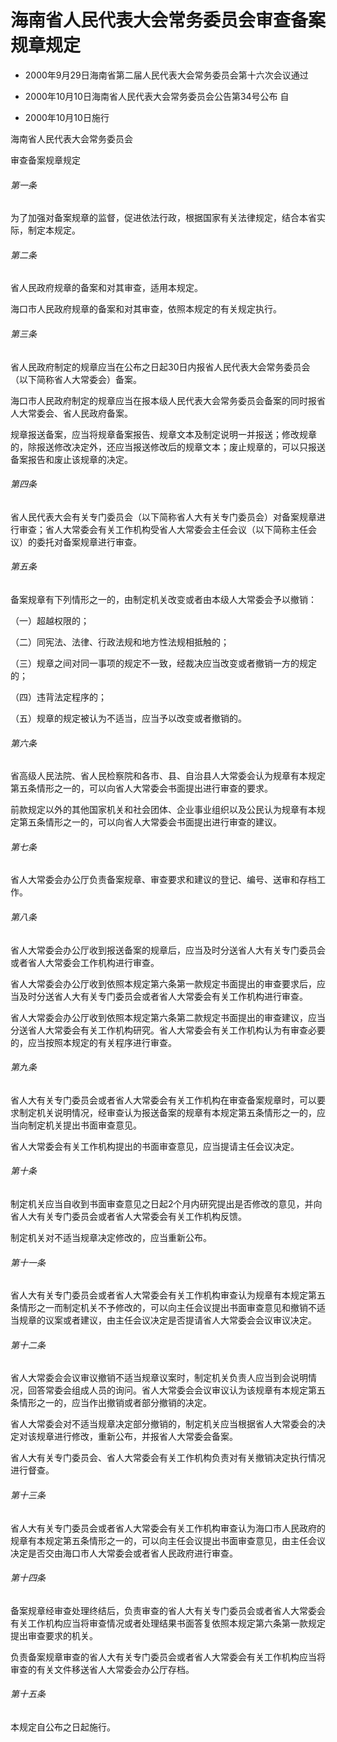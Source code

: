 # 海南省人民代表大会常务委员会审查备案规章规定

- 2000年9月29日海南省第二届人民代表大会常务委员会第十六次会议通过

- 2000年10月10日海南省人民代表大会常务委员会公告第34号公布 自

- 2000年10月10日施行

<!-- INFO END -->

海南省人民代表大会常务委员会

审查备案规章规定

###### 第一条

为了加强对备案规章的监督，促进依法行政，根据国家有关法律规定，结合本省实际，制定本规定。

###### 第二条

省人民政府规章的备案和对其审查，适用本规定。

海口市人民政府规章的备案和对其审查，依照本规定的有关规定执行。

###### 第三条

省人民政府制定的规章应当在公布之日起30日内报省人民代表大会常务委员会（以下简称省人大常委会）备案。

海口市人民政府制定的规章应当在报本级人民代表大会常务委员会备案的同时报省人大常委会、省人民政府备案。

规章报送备案，应当将规章备案报告、规章文本及制定说明一并报送；修改规章的，除报送修改决定外，还应当报送修改后的规章文本；废止规章的，可以只报送备案报告和废止该规章的决定。

###### 第四条

省人民代表大会有关专门委员会（以下简称省人大有关专门委员会）对备案规章进行审查；省人大常委会有关工作机构受省人大常委会主任会议（以下简称主任会议）的委托对备案规章进行审查。

###### 第五条

备案规章有下列情形之一的，由制定机关改变或者由本级人大常委会予以撤销：

（一）超越权限的；

（二）同宪法、法律、行政法规和地方性法规相抵触的；

（三）规章之间对同一事项的规定不一致，经裁决应当改变或者撤销一方的规定的；

（四）违背法定程序的；

（五）规章的规定被认为不适当，应当予以改变或者撤销的。

###### 第六条

省高级人民法院、省人民检察院和各市、县、自治县人大常委会认为规章有本规定第五条情形之一的，可以向省人大常委会书面提出进行审查的要求。

前款规定以外的其他国家机关和社会团体、企业事业组织以及公民认为规章有本规定第五条情形之一的，可以向省人大常委会书面提出进行审查的建议。

###### 第七条

省人大常委会办公厅负责备案规章、审查要求和建议的登记、编号、送审和存档工作。

###### 第八条

省人大常委会办公厅收到报送备案的规章后，应当及时分送省人大有关专门委员会或者省人大常委会工作机构进行审查。

省人大常委会办公厅收到依照本规定第六条第一款规定书面提出的审查要求后，应当及时分送省人大有关专门委员会或者省人大常委会有关工作机构进行审查。

省人大常委会办公厅收到依照本规定第六条第二款规定书面提出的审查建议，应当分送省人大常委会有关工作机构研究。省人大常委会有关工作机构认为有审查必要的，应当按照本规定的有关程序进行审查。

###### 第九条

省人大有关专门委员会或者省人大常委会有关工作机构在审查备案规章时，可以要求制定机关说明情况，经审查认为报送备案的规章有本规定第五条情形之一的，应当向制定机关提出书面审查意见。

省人大常委会有关工作机构提出的书面审查意见，应当提请主任会议决定。

###### 第十条

制定机关应当自收到书面审查意见之日起2个月内研究提出是否修改的意见，并向省人大有关专门委员会或者省人大常委会有关工作机构反馈。

制定机关对不适当规章决定修改的，应当重新公布。

###### 第十一条

省人大有关专门委员会或者省人大常委会有关工作机构审查认为规章有本规定第五条情形之一而制定机关不予修改的，可以向主任会议提出书面审查意见和撤销不适当规章的议案或者建议，由主任会议决定是否提请省人大常委会会议审议决定。

###### 第十二条

省人大常委会会议审议撤销不适当规章议案时，制定机关负责人应当到会说明情况，回答常委会组成人员的询问。省人大常委会会议审议认为该规章有本规定第五条情形之一的，应当作出撤销或者部分撤销的决定。

省人大常委会对不适当规章决定部分撤销的，制定机关应当根据省人大常委会的决定对该规章进行修改，重新公布，并报省人大常委会备案。

省人大有关专门委员会、省人大常委会有关工作机构负责对有关撤销决定执行情况进行督查。

###### 第十三条

省人大有关专门委员会或者省人大常委会有关工作机构审查认为海口市人民政府的规章有本规定第五条情形之一的，可以向主任会议提出书面审查意见，由主任会议决定是否交由海口市人大常委会或者省人民政府进行审查。

###### 第十四条

备案规章经审查处理终结后，负责审查的省人大有关专门委员会或者省人大常委会有关工作机构应当将审查情况或者处理结果书面答复依照本规定第六条第一款规定提出审查要求的机关。

负责备案规章审查的省人大有关专门委员会或者省人大常委会有关工作机构应当将审查的有关文件移送省人大常委会办公厅存档。

###### 第十五条

本规定自公布之日起施行。
